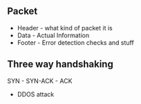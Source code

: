 ## Packet 
- Header - what kind of packet it is 
- Data - Actual Information
- Footer - Error detection checks and stuff

## Three way handshaking

SYN - SYN-ACK - ACK
- DDOS attack 
